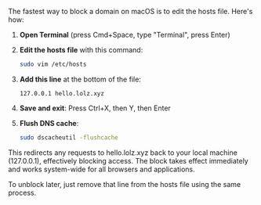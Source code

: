 The fastest way to block a domain on macOS is to edit the hosts file. Here's how:

1. **Open Terminal** (press Cmd+Space, type "Terminal", press Enter)

2. **Edit the hosts file** with this command:
   ```bash
   sudo vim /etc/hosts
   ```

3. **Add this line** at the bottom of the file:
   ```
   127.0.0.1 hello.lolz.xyz
   ```

4. **Save and exit**: Press Ctrl+X, then Y, then Enter

5. **Flush DNS cache**:
   ```bash
   sudo dscacheutil -flushcache
   ```

This redirects any requests to hello.lolz.xyz back to your local machine (127.0.0.1), effectively blocking access. The block takes effect immediately and works system-wide for all browsers and applications.

To unblock later, just remove that line from the hosts file using the same process.
